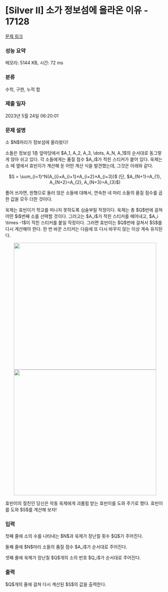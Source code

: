 # [Silver II] 소가 정보섬에 올라온 이유 - 17128 

[문제 링크](https://www.acmicpc.net/problem/17128) 

### 성능 요약

메모리: 5144 KB, 시간: 72 ms

### 분류

수학, 구현, 누적 합

### 제출 일자

2023년 5월 24일 06:20:01

### 문제 설명

<p>소 $N$마리가 정보섬에 올라왔다!</p>

<p>소들은 정보섬 1층 앞마당에서 $A_1, A_2, A_3, \dots, A_N, A_1$의 순서대로 동그랗게 앉아 쉬고 있다. 각 소들에게는 품질 점수 $A_i$가 적힌 스티커가 붙어 있다. 욱제는 소 떼 옆에서 효빈이가 계산해 둔 어떤 계산 식을 발견했는데, 그것은 아래와 같다.</p>

<p style="text-align: center;">$S = \sum_{i=1}^N(A_{i}×A_{i+1}×A_{i+2}×A_{i+3})$ (단, $A_{N+1}=A_{1}, A_{N+2}=A_{2}, A_{N+3}=A_{3}$)</p>

<p>풀어 쓰자면, 원형으로 둘러 앉은 소들에 대해서, 연속한 네 마리 소들의 품질 점수를 곱한 값을 모두 더한 것이다.</p>

<p>욱제는 효빈이가 학교를 떠나지 못하도록 심술부릴 작정이다. 욱제는 총 $Q$번에 걸쳐 어떤 $i$번째 소를 선택할 것이다. 그러고는 $A_i$가 적힌 스티커를 떼어내고, $A_i \times -1$이 적힌 스티커를 붙일 작정이다. 그러면 효빈이는 $Q$번에 걸쳐서 $S$를 다시 계산해야 한다. 한 번 바꾼 스티커는 다음에 또 다시 바꾸지 않는 이상 계속 유지된다.</p>

<p style="text-align: center;"><img alt="" src="" style="height: 399px; width: 450px;"> <img alt="" src="" style="height: 396px; width: 450px;"></p>

<p>효빈이의 절친인 당신은 악동 욱제에게 괴롭힘 받는 효빈이를 도와 주기로 했다. 효빈이를 도와 $S$를 계산해 보자!</p>

### 입력 

 <p>첫째 줄에 소의 수를 나타내는 $N$과 욱제가 장난칠 횟수 $Q$가 주어진다.</p>

<p>둘째 줄에 $N$마리 소들의 품질 점수 $A_i$가 순서대로 주어진다.</p>

<p>셋째 줄에 욱제가 장난칠 $Q$개의 소의 번호 $Q_i$가 순서대로 주어진다.</p>

### 출력 

 <p>$Q$개의 줄에 걸쳐 다시 계산된 $S$의 값을 출력한다.</p>

